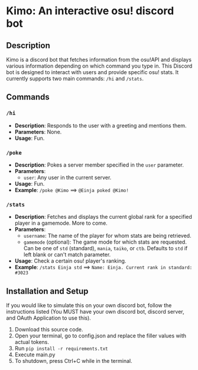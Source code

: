 # Kimo: An interactive osu! discord bot

## Description

Kimo is a discord bot that fetches information from the osu!API and displays various information depending on which command you type in.
This Discord bot is designed to interact with users and provide specific osu! stats. It currently supports two main commands: `/hi` and `/stats`.

## Commands

### `/hi`
- **Description**: Responds to the user with a greeting and mentions them.
- **Parameters**: None.
- **Usage**: Fun.

### `/poke`
- **Description**: Pokes a server member specified in the `user` parameter.
- **Parameters**:
    - `user`: Any user in the current server.
- **Usage**: Fun.
- **Example**: `/poke @Kimo` ==> `@Einja poked @Kimo!`

### `/stats`
- **Description**: Fetches and displays the current global rank for a specified player in a gamemode. More to come.
- **Parameters**:
    - `username`: The name of the player for whom stats are being retrieved.
    - `gamemode` (optional): The game mode for which stats are requested. Can be one of `std` (standard), `mania`, `taiko`, or `ctb`. Defaults to `std` if left blank or can't match parameter.
- **Usage**: Check a certain osu! player's ranking.
- **Example**: `/stats Einja std` ==> `Name: Einja. Current rank in standard: #3023`

## Installation and Setup
If you would like to simulate this on your own discord bot, follow the instructions listed (You MUST have your own discord bot, discord server, and OAuth Application to use this).
1) Download this source code.
2) Open your terminal, go to config.json and replace the filler values with actual tokens.
3) Run `pip install -r requirements.txt`
4) Execute main.py
5) To shutdown, press Ctrl+C while in the terminal.